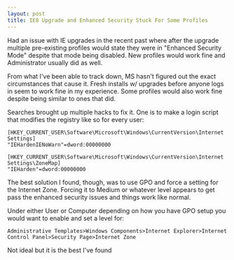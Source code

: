 ```yaml
--- 
layout: post
title: IE8 Upgrade and Enhanced Security Stuck For Some Profiles
---
```


Had an issue with IE upgrades in the recent past where after the upgrade multiple pre-existing profiles would  state they were in "Enhanced Security Mode" despite that mode being disabled. New profiles would work fine and Administrator usually did as well.

From what I've been able to track down, MS hasn't figured out the exact circumstances that cause it. Fresh installs w/ upgrades before anyone logs in seem to work fine in my experience. Some profiles would also work fine despite being similar to ones that did. 

Searches brought up multiple hacks to fix it. One is to make a login script that modifies the registry like so for every user:

    [HKEY_CURRENT_USER\Software\Microsoft\Windows\CurrentVersion\Internet Settings]
    "IEHardenIENoWarn"=dword:00000000

    [HKEY_CURRENT_USER\Software\Microsoft\Windows\CurrentVersion\Internet Settings\ZoneMap]
    "IEHarden"=dword:00000000

The best solution I found, though, was to use GPO and force a setting for the Internet Zone. Forcing it to Medium or whatever level appears to get pass the enhanced security issues and things work like normal.

Under either User or Computer depending on how you have GPO setup you would want to enable and set a level for:

    Administrative Templates>Windows Components>Internet Explorer>Internet Control Panel>Security Page>Internet Zone

Not ideal but it is the best I've found